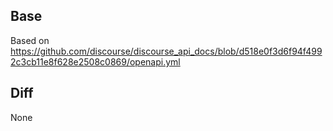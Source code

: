 ## Base

Based on https://github.com/discourse/discourse_api_docs/blob/d518e0f3d6f94f4992c3cb11e8f628e2508c0869/openapi.yml

## Diff

None
